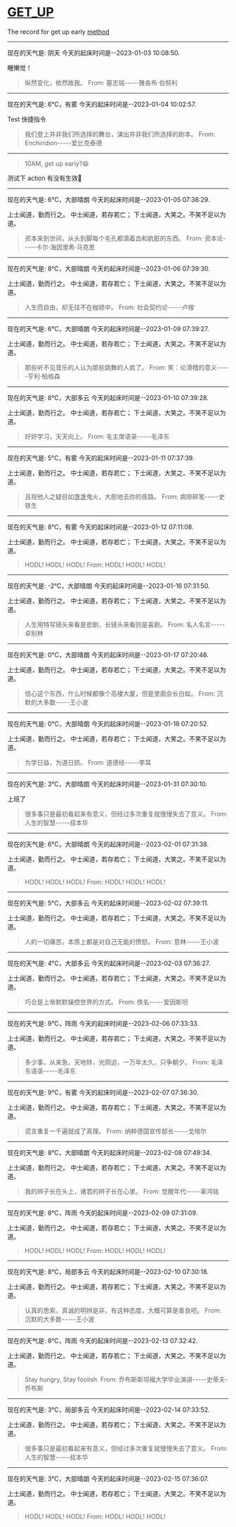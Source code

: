 # [GET_UP](https://github.com/ISheepp/2023/issues/1)

The record for get up early
[method](https://github.com/yihong0618/gitblog/issues/198)

---

现在的天气是: 阴天
今天的起床时间是--2023-01-03 10:08:50.

 睡懒觉！

 >  纵然变化，依然故我。 
 From: 墓志铭-----雅各布·伯努利

---

现在的天气是: 6°C，有雾
今天的起床时间是--2023-01-04 10:02:57.

 Test 快捷指令

 >  我们登上并非我们所选择的舞台，演出并非我们所选择的剧本。 
 From: Enchiridion-----爱比克泰德

---

> 10AM, get up early?😆

测试下 action 有没有生效🤔


---

现在的天气是: 6°C，大部晴朗
今天的起床时间是--2023-01-05 07:38:29.

 上士闻道，勤而行之。
中士闻道，若存若亡；
下士闻道，大笑之。不笑不足以为道。

 >  资本来到世间，从头到脚每个毛孔都滴着血和肮脏的东西。 
 From: 资本论-----卡尔·海因里希·马克思

---

现在的天气是: 8°C，大部晴朗
今天的起床时间是--2023-01-06 07:39:30.

 上士闻道，勤而行之。
中士闻道，若存若亡；
下士闻道，大笑之。不笑不足以为道。

 >  人生而自由，却无往不在枷锁中。 
 From: 社会契约论-----卢梭

---

现在的天气是: 6°C，大部晴朗
今天的起床时间是--2023-01-09 07:39:27.

 上士闻道，勤而行之。
中士闻道，若存若亡；
下士闻道，大笑之。不笑不足以为道。

 >  那些听不见音乐的人认为那些跳舞的人疯了。 
 From: 笑：论滑稽的意义-----亨利·柏格森

---

现在的天气是: 8°C，大部多云
今天的起床时间是--2023-01-10 07:39:28.

 上士闻道，勤而行之。
中士闻道，若存若亡；
下士闻道，大笑之。不笑不足以为道。

 >  好好学习，天天向上。 
 From: 毛主席语录-----毛泽东

---

现在的天气是: 5°C，有雾
今天的起床时间是--2023-01-11 07:37:39.

 上士闻道，勤而行之。
中士闻道，若存若亡；
下士闻道，大笑之。不笑不足以为道。

 >  且视他人之疑目如盏盏鬼火，大胆地去你的夜路。 
 From: 病隙碎笔-----史铁生

---

现在的天气是: 8°C，有雾
今天的起床时间是--2023-01-12 07:11:08.

 上士闻道，勤而行之。
中士闻道，若存若亡；
下士闻道，大笑之。不笑不足以为道。

 >  HODL! HODL! HODL! 
 From: HODL! HODL! HODL!

---

现在的天气是: -2°C，大部晴朗
今天的起床时间是--2023-01-16 07:31:50.

 上士闻道，勤而行之。
中士闻道，若存若亡；
下士闻道，大笑之。不笑不足以为道。

 >  人生用特写镜头来看是悲剧，长镜头来看则是喜剧。 
 From: 名人名言-----卓别林

---

现在的天气是: 0°C，大部晴朗
今天的起床时间是--2023-01-17 07:20:48.

 上士闻道，勤而行之。
中士闻道，若存若亡；
下士闻道，大笑之。不笑不足以为道。

 >  信心这个东西，什么时候都像个高楼大厦，但是里面会长白蚁。 
 From: 沉默的大多数-----王小波

---

现在的天气是: 0°C，大部晴朗
今天的起床时间是--2023-01-18 07:20:52.

 上士闻道，勤而行之。
中士闻道，若存若亡；
下士闻道，大笑之。不笑不足以为道。

 >  为学日益，为道日损。 
 From: 道德经-----李耳

---

现在的天气是: 3°C，大部晴朗
今天的起床时间是--2023-01-31 07:30:10.

 上班了

 >  很多事只是最初看起来有意义，但经过多次重复就慢慢失去了意义。 
 From: 人生的智慧-----叔本华

---

现在的天气是: 6°C，大部晴朗
今天的起床时间是--2023-02-01 07:31:38.

 上士闻道，勤而行之。
中士闻道，若存若亡；
下士闻道，大笑之。不笑不足以为道。

 >  HODL! HODL! HODL! 
 From: HODL! HODL! HODL!

---

现在的天气是: 5°C，大部多云
今天的起床时间是--2023-02-02 07:39:11.

 上士闻道，勤而行之。
中士闻道，若存若亡；
下士闻道，大笑之。不笑不足以为道。

 >  人的一切痛苦，本质上都是对自己无能的愤怒。 
 From: 意林-----王小波

---

现在的天气是: 4°C，大部多云
今天的起床时间是--2023-02-03 07:36:27.

 上士闻道，勤而行之。
中士闻道，若存若亡；
下士闻道，大笑之。不笑不足以为道。

 >  巧合是上帝默默操控世界的方式。 
 From: 佚名-----爱因斯坦

---

现在的天气是: 9°C，阵雨
今天的起床时间是--2023-02-06 07:33:33.

 上士闻道，勤而行之。
中士闻道，若存若亡；
下士闻道，大笑之。不笑不足以为道。

 >  多少事，从来急，天地转，光阴迫，一万年太久，只争朝夕。 
 From: 毛泽东语录-----毛泽东

---

现在的天气是: 9°C，有雾
今天的起床时间是--2023-02-07 07:36:30.

 上士闻道，勤而行之。
中士闻道，若存若亡；
下士闻道，大笑之。不笑不足以为道。

 >  谎言重复一千遍就成了真理。 
 From: 纳粹德国宣传部长-----戈培尔

---

现在的天气是: 8°C，大部晴朗
今天的起床时间是--2023-02-08 07:49:34.

 上士闻道，勤而行之。
中士闻道，若存若亡；
下士闻道，大笑之。不笑不足以为道。

 >  我的辫子长在头上，诸君的辫子长在心里。 
 From: 觉醒年代-----辜鸿铭

---

现在的天气是: 8°C，阵雨
今天的起床时间是--2023-02-09 07:31:09.

 上士闻道，勤而行之。
中士闻道，若存若亡；
下士闻道，大笑之。不笑不足以为道。

 >  HODL! HODL! HODL! 
 From: HODL! HODL! HODL!

---

现在的天气是: 8°C，局部多云
今天的起床时间是--2023-02-10 07:30:18.

 上士闻道，勤而行之。
中士闻道，若存若亡；
下士闻道，大笑之。不笑不足以为道。

 >  认真的思索，真诚的明辨是非，有这种态度，大概可算是善良吧。 
 From: 沉默的大多数-----王小波

---

现在的天气是: 8°C，阵雨
今天的起床时间是--2023-02-13 07:32:42.

 上士闻道，勤而行之。
中士闻道，若存若亡；
下士闻道，大笑之。不笑不足以为道。

 >  Stay hungry, Stay foolish. 
 From: 乔布斯斯坦福大学毕业演讲-----史蒂夫-乔布斯

---

现在的天气是: 3°C，局部多云
今天的起床时间是--2023-02-14 07:33:52.

 上士闻道，勤而行之。
中士闻道，若存若亡；
下士闻道，大笑之。不笑不足以为道。

 >  很多事只是最初看起来有意义，但经过多次重复就慢慢失去了意义。 
 From: 人生的智慧-----叔本华

---

现在的天气是: 3°C，大部晴朗
今天的起床时间是--2023-02-15 07:36:07.

 上士闻道，勤而行之。
中士闻道，若存若亡；
下士闻道，大笑之。不笑不足以为道。

 >  HODL! HODL! HODL! 
 From: HODL! HODL! HODL!